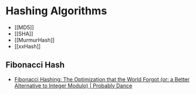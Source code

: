 # Hashing Algorithms
- [[MD5]]
- [[SHA]]
- [[MurmurHash]]
- [[xxHash]]

## Fibonacci Hash
- [Fibonacci Hashing: The Optimization that the World Forgot (or: a Better Alternative to Integer Modulo) | Probably Dance](https://probablydance.com/2018/06/16/fibonacci-hashing-the-optimization-that-the-world-forgot-or-a-better-alternative-to-integer-modulo/)
